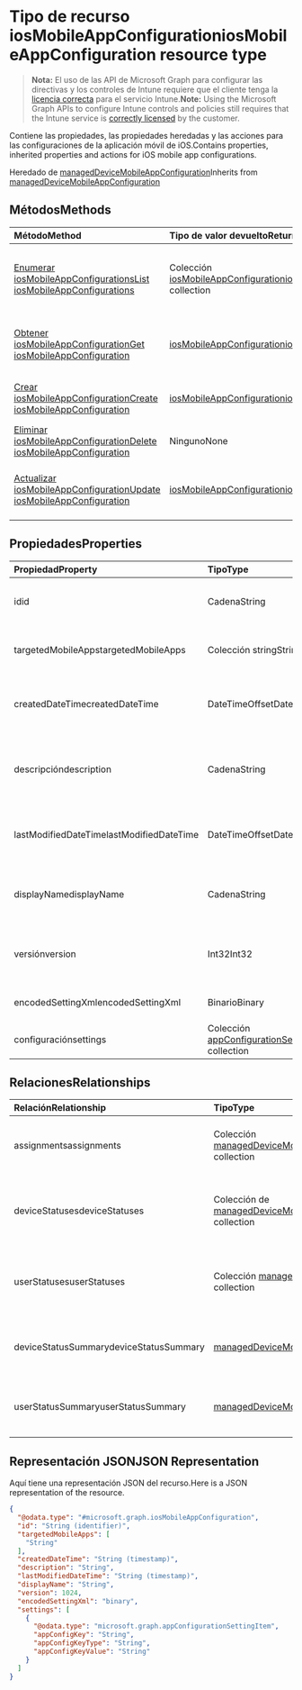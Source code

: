 # <a name="iosmobileappconfiguration-resource-type"></a><span data-ttu-id="ad4f9-101">Tipo de recurso iosMobileAppConfiguration</span><span class="sxs-lookup"><span data-stu-id="ad4f9-101">iosMobileAppConfiguration resource type</span></span>

> <span data-ttu-id="ad4f9-102">**Nota:** El uso de las API de Microsoft Graph para configurar las directivas y los controles de Intune requiere que el cliente tenga la [licencia correcta](https://go.microsoft.com/fwlink/?linkid=839381) para el servicio Intune.</span><span class="sxs-lookup"><span data-stu-id="ad4f9-102">**Note:** Using the Microsoft Graph APIs to configure Intune controls and policies still requires that the Intune service is [correctly licensed](https://go.microsoft.com/fwlink/?linkid=839381) by the customer.</span></span>

<span data-ttu-id="ad4f9-103">Contiene las propiedades, las propiedades heredadas y las acciones para las configuraciones de la aplicación móvil de iOS.</span><span class="sxs-lookup"><span data-stu-id="ad4f9-103">Contains properties, inherited properties and actions for iOS mobile app configurations.</span></span>

<span data-ttu-id="ad4f9-104">Heredado de [managedDeviceMobileAppConfiguration](../resources/intune_apps_manageddevicemobileappconfiguration.md)</span><span class="sxs-lookup"><span data-stu-id="ad4f9-104">Inherits from [managedDeviceMobileAppConfiguration](../resources/intune_apps_manageddevicemobileappconfiguration.md)</span></span>

## <a name="methods"></a><span data-ttu-id="ad4f9-105">Métodos</span><span class="sxs-lookup"><span data-stu-id="ad4f9-105">Methods</span></span>
|<span data-ttu-id="ad4f9-106">Método</span><span class="sxs-lookup"><span data-stu-id="ad4f9-106">Method</span></span>|<span data-ttu-id="ad4f9-107">Tipo de valor devuelto</span><span class="sxs-lookup"><span data-stu-id="ad4f9-107">Return Type</span></span>|<span data-ttu-id="ad4f9-108">Descripción</span><span class="sxs-lookup"><span data-stu-id="ad4f9-108">Description</span></span>|
|:---|:---|:---|
|[<span data-ttu-id="ad4f9-109">Enumerar iosMobileAppConfigurations</span><span class="sxs-lookup"><span data-stu-id="ad4f9-109">List iosMobileAppConfigurations</span></span>](../api/intune_apps_iosmobileappconfiguration_list.md)|<span data-ttu-id="ad4f9-110">Colección [iosMobileAppConfiguration](../resources/intune_apps_iosmobileappconfiguration.md)</span><span class="sxs-lookup"><span data-stu-id="ad4f9-110">[iosMobileAppConfiguration](../resources/intune_apps_iosmobileappconfiguration.md) collection</span></span>|<span data-ttu-id="ad4f9-111">Enumera las propiedades y las relaciones de los objetos [iosMobileAppConfiguration](../resources/intune_apps_iosmobileappconfiguration.md).</span><span class="sxs-lookup"><span data-stu-id="ad4f9-111">List properties and relationships of the [iosMobileAppConfiguration](../resources/intune_apps_iosmobileappconfiguration.md) objects.</span></span>|
|[<span data-ttu-id="ad4f9-112">Obtener iosMobileAppConfiguration</span><span class="sxs-lookup"><span data-stu-id="ad4f9-112">Get iosMobileAppConfiguration</span></span>](../api/intune_apps_iosmobileappconfiguration_get.md)|[<span data-ttu-id="ad4f9-113">iosMobileAppConfiguration</span><span class="sxs-lookup"><span data-stu-id="ad4f9-113">iosMobileAppConfiguration</span></span>](../resources/intune_apps_iosmobileappconfiguration.md)|<span data-ttu-id="ad4f9-114">Lee las propiedades y las relaciones del objeto [iosMobileAppConfiguration](../resources/intune_apps_iosmobileappconfiguration.md).</span><span class="sxs-lookup"><span data-stu-id="ad4f9-114">Read properties and relationships of the [iosMobileAppConfiguration](../resources/intune_apps_iosmobileappconfiguration.md) object.</span></span>|
|[<span data-ttu-id="ad4f9-115">Crear iosMobileAppConfiguration</span><span class="sxs-lookup"><span data-stu-id="ad4f9-115">Create iosMobileAppConfiguration</span></span>](../api/intune_apps_iosmobileappconfiguration_create.md)|[<span data-ttu-id="ad4f9-116">iosMobileAppConfiguration</span><span class="sxs-lookup"><span data-stu-id="ad4f9-116">iosMobileAppConfiguration</span></span>](../resources/intune_apps_iosmobileappconfiguration.md)|<span data-ttu-id="ad4f9-117">Crea un nuevo objeto [iosMobileAppConfiguration](../resources/intune_apps_iosmobileappconfiguration.md).</span><span class="sxs-lookup"><span data-stu-id="ad4f9-117">Create a new [iosMobileAppConfiguration](../resources/intune_apps_iosmobileappconfiguration.md) object.</span></span>|
|[<span data-ttu-id="ad4f9-118">Eliminar iosMobileAppConfiguration</span><span class="sxs-lookup"><span data-stu-id="ad4f9-118">Delete iosMobileAppConfiguration</span></span>](../api/intune_apps_iosmobileappconfiguration_delete.md)|<span data-ttu-id="ad4f9-119">Ninguno</span><span class="sxs-lookup"><span data-stu-id="ad4f9-119">None</span></span>|<span data-ttu-id="ad4f9-120">Elimina una [iosMobileAppConfiguration](../resources/intune_apps_iosmobileappconfiguration.md).</span><span class="sxs-lookup"><span data-stu-id="ad4f9-120">Deletes a [iosMobileAppConfiguration](../resources/intune_apps_iosmobileappconfiguration.md).</span></span>|
|[<span data-ttu-id="ad4f9-121">Actualizar iosMobileAppConfiguration</span><span class="sxs-lookup"><span data-stu-id="ad4f9-121">Update iosMobileAppConfiguration</span></span>](../api/intune_apps_iosmobileappconfiguration_update.md)|[<span data-ttu-id="ad4f9-122">iosMobileAppConfiguration</span><span class="sxs-lookup"><span data-stu-id="ad4f9-122">iosMobileAppConfiguration</span></span>](../resources/intune_apps_iosmobileappconfiguration.md)|<span data-ttu-id="ad4f9-123">Actualiza las propiedades de un objeto [iosMobileAppConfiguration](../resources/intune_apps_iosmobileappconfiguration.md).</span><span class="sxs-lookup"><span data-stu-id="ad4f9-123">Update the properties of a [iosMobileAppConfiguration](../resources/intune_apps_iosmobileappconfiguration.md) object.</span></span>|

## <a name="properties"></a><span data-ttu-id="ad4f9-124">Propiedades</span><span class="sxs-lookup"><span data-stu-id="ad4f9-124">Properties</span></span>
|<span data-ttu-id="ad4f9-125">Propiedad</span><span class="sxs-lookup"><span data-stu-id="ad4f9-125">Property</span></span>|<span data-ttu-id="ad4f9-126">Tipo</span><span class="sxs-lookup"><span data-stu-id="ad4f9-126">Type</span></span>|<span data-ttu-id="ad4f9-127">Descripción</span><span class="sxs-lookup"><span data-stu-id="ad4f9-127">Description</span></span>|
|:---|:---|:---|
|<span data-ttu-id="ad4f9-128">id</span><span class="sxs-lookup"><span data-stu-id="ad4f9-128">id</span></span>|<span data-ttu-id="ad4f9-129">Cadena</span><span class="sxs-lookup"><span data-stu-id="ad4f9-129">String</span></span>|<span data-ttu-id="ad4f9-130">Clave de la entidad.</span><span class="sxs-lookup"><span data-stu-id="ad4f9-130">Key of the entity.</span></span> <span data-ttu-id="ad4f9-131">Heredado de [managedDeviceMobileAppConfiguration](../resources/intune_apps_manageddevicemobileappconfiguration.md)</span><span class="sxs-lookup"><span data-stu-id="ad4f9-131">Inherited from [managedDeviceMobileAppConfiguration](../resources/intune_apps_manageddevicemobileappconfiguration.md)</span></span>|
|<span data-ttu-id="ad4f9-132">targetedMobileApps</span><span class="sxs-lookup"><span data-stu-id="ad4f9-132">targetedMobileApps</span></span>|<span data-ttu-id="ad4f9-133">Colección string</span><span class="sxs-lookup"><span data-stu-id="ad4f9-133">String collection</span></span>|<span data-ttu-id="ad4f9-134">La aplicación asociada.</span><span class="sxs-lookup"><span data-stu-id="ad4f9-134">the associated app.</span></span> <span data-ttu-id="ad4f9-135">Heredado de [managedDeviceMobileAppConfiguration](../resources/intune_apps_manageddevicemobileappconfiguration.md)</span><span class="sxs-lookup"><span data-stu-id="ad4f9-135">Inherited from [managedDeviceMobileAppConfiguration](../resources/intune_apps_manageddevicemobileappconfiguration.md)</span></span>|
|<span data-ttu-id="ad4f9-136">createdDateTime</span><span class="sxs-lookup"><span data-stu-id="ad4f9-136">createdDateTime</span></span>|<span data-ttu-id="ad4f9-137">DateTimeOffset</span><span class="sxs-lookup"><span data-stu-id="ad4f9-137">DateTimeOffset</span></span>|<span data-ttu-id="ad4f9-138">Fecha y hora en la que se creó el objeto.</span><span class="sxs-lookup"><span data-stu-id="ad4f9-138">DateTime the object was created.</span></span> <span data-ttu-id="ad4f9-139">Heredado de [managedDeviceMobileAppConfiguration](../resources/intune_apps_manageddevicemobileappconfiguration.md)</span><span class="sxs-lookup"><span data-stu-id="ad4f9-139">Inherited from [managedDeviceMobileAppConfiguration](../resources/intune_apps_manageddevicemobileappconfiguration.md)</span></span>|
|<span data-ttu-id="ad4f9-140">descripción</span><span class="sxs-lookup"><span data-stu-id="ad4f9-140">description</span></span>|<span data-ttu-id="ad4f9-141">Cadena</span><span class="sxs-lookup"><span data-stu-id="ad4f9-141">String</span></span>|<span data-ttu-id="ad4f9-142">Descripción proporcionada por el administrador de la configuración del dispositivo.</span><span class="sxs-lookup"><span data-stu-id="ad4f9-142">Admin provided description of the Device Configuration.</span></span> <span data-ttu-id="ad4f9-143">Heredado de [managedDeviceMobileAppConfiguration](../resources/intune_apps_manageddevicemobileappconfiguration.md)</span><span class="sxs-lookup"><span data-stu-id="ad4f9-143">Inherited from [managedDeviceMobileAppConfiguration](../resources/intune_apps_manageddevicemobileappconfiguration.md)</span></span>|
|<span data-ttu-id="ad4f9-144">lastModifiedDateTime</span><span class="sxs-lookup"><span data-stu-id="ad4f9-144">lastModifiedDateTime</span></span>|<span data-ttu-id="ad4f9-145">DateTimeOffset</span><span class="sxs-lookup"><span data-stu-id="ad4f9-145">DateTimeOffset</span></span>|<span data-ttu-id="ad4f9-146">Fecha y hora en la que se modificó el objeto por última vez.</span><span class="sxs-lookup"><span data-stu-id="ad4f9-146">DateTime the object was last modified.</span></span> <span data-ttu-id="ad4f9-147">Heredado de [managedDeviceMobileAppConfiguration](../resources/intune_apps_manageddevicemobileappconfiguration.md)</span><span class="sxs-lookup"><span data-stu-id="ad4f9-147">Inherited from [managedDeviceMobileAppConfiguration](../resources/intune_apps_manageddevicemobileappconfiguration.md)</span></span>|
|<span data-ttu-id="ad4f9-148">displayName</span><span class="sxs-lookup"><span data-stu-id="ad4f9-148">displayName</span></span>|<span data-ttu-id="ad4f9-149">Cadena</span><span class="sxs-lookup"><span data-stu-id="ad4f9-149">String</span></span>|<span data-ttu-id="ad4f9-150">Nombre proporcionado por el administrador de la configuración del dispositivo.</span><span class="sxs-lookup"><span data-stu-id="ad4f9-150">Admin provided name of the device configuration.</span></span> <span data-ttu-id="ad4f9-151">Heredado de [managedDeviceMobileAppConfiguration](../resources/intune_apps_manageddevicemobileappconfiguration.md)</span><span class="sxs-lookup"><span data-stu-id="ad4f9-151">Inherited from [managedDeviceMobileAppConfiguration](../resources/intune_apps_manageddevicemobileappconfiguration.md)</span></span>|
|<span data-ttu-id="ad4f9-152">versión</span><span class="sxs-lookup"><span data-stu-id="ad4f9-152">version</span></span>|<span data-ttu-id="ad4f9-153">Int32</span><span class="sxs-lookup"><span data-stu-id="ad4f9-153">Int32</span></span>|<span data-ttu-id="ad4f9-154">Versión de la configuración del dispositivo.</span><span class="sxs-lookup"><span data-stu-id="ad4f9-154">Version of the device configuration.</span></span> <span data-ttu-id="ad4f9-155">Heredado de [managedDeviceMobileAppConfiguration](../resources/intune_apps_manageddevicemobileappconfiguration.md)</span><span class="sxs-lookup"><span data-stu-id="ad4f9-155">Inherited from [managedDeviceMobileAppConfiguration](../resources/intune_apps_manageddevicemobileappconfiguration.md)</span></span>|
|<span data-ttu-id="ad4f9-156">encodedSettingXml</span><span class="sxs-lookup"><span data-stu-id="ad4f9-156">encodedSettingXml</span></span>|<span data-ttu-id="ad4f9-157">Binario</span><span class="sxs-lookup"><span data-stu-id="ad4f9-157">Binary</span></span>|<span data-ttu-id="ad4f9-158">Binario Base64 de la configuración de la aplicación mdm.</span><span class="sxs-lookup"><span data-stu-id="ad4f9-158">mdm app configuration Base64 binary.</span></span>|
|<span data-ttu-id="ad4f9-159">configuración</span><span class="sxs-lookup"><span data-stu-id="ad4f9-159">settings</span></span>|<span data-ttu-id="ad4f9-160">Colección [appConfigurationSettingItem](../resources/intune_apps_appconfigurationsettingitem.md)</span><span class="sxs-lookup"><span data-stu-id="ad4f9-160">[appConfigurationSettingItem](../resources/intune_apps_appconfigurationsettingitem.md) collection</span></span>|<span data-ttu-id="ad4f9-161">Elementos de opción de configuración de la aplicación.</span><span class="sxs-lookup"><span data-stu-id="ad4f9-161">app configuration setting items.</span></span>|

## <a name="relationships"></a><span data-ttu-id="ad4f9-162">Relaciones</span><span class="sxs-lookup"><span data-stu-id="ad4f9-162">Relationships</span></span>
|<span data-ttu-id="ad4f9-163">Relación</span><span class="sxs-lookup"><span data-stu-id="ad4f9-163">Relationship</span></span>|<span data-ttu-id="ad4f9-164">Tipo</span><span class="sxs-lookup"><span data-stu-id="ad4f9-164">Type</span></span>|<span data-ttu-id="ad4f9-165">Descripción</span><span class="sxs-lookup"><span data-stu-id="ad4f9-165">Description</span></span>|
|:---|:---|:---|
|<span data-ttu-id="ad4f9-166">assignments</span><span class="sxs-lookup"><span data-stu-id="ad4f9-166">assignments</span></span>|<span data-ttu-id="ad4f9-167">Colección [managedDeviceMobileAppConfigurationAssignment](../resources/intune_apps_manageddevicemobileappconfigurationassignment.md)</span><span class="sxs-lookup"><span data-stu-id="ad4f9-167">[managedDeviceMobileAppConfigurationAssignment](../resources/intune_apps_manageddevicemobileappconfigurationassignment.md) collection</span></span>|<span data-ttu-id="ad4f9-168">La lista de asignaciones de grupo para la configuración de la aplicación.</span><span class="sxs-lookup"><span data-stu-id="ad4f9-168">The list of group assignemenets for app configration.</span></span> <span data-ttu-id="ad4f9-169">Heredado de [managedDeviceMobileAppConfiguration](../resources/intune_apps_manageddevicemobileappconfiguration.md)</span><span class="sxs-lookup"><span data-stu-id="ad4f9-169">Inherited from [managedDeviceMobileAppConfiguration](../resources/intune_apps_manageddevicemobileappconfiguration.md)</span></span>|
|<span data-ttu-id="ad4f9-170">deviceStatuses</span><span class="sxs-lookup"><span data-stu-id="ad4f9-170">deviceStatuses</span></span>|<span data-ttu-id="ad4f9-171">Colección de [managedDeviceMobileAppConfigurationDeviceStatus](../resources/intune_apps_manageddevicemobileappconfigurationdevicestatus.md)</span><span class="sxs-lookup"><span data-stu-id="ad4f9-171">[managedDeviceMobileAppConfigurationDeviceStatus](../resources/intune_apps_manageddevicemobileappconfigurationdevicestatus.md) collection</span></span>|<span data-ttu-id="ad4f9-172">Lista de ManagedDeviceMobileAppConfigurationDeviceStatus.</span><span class="sxs-lookup"><span data-stu-id="ad4f9-172">List of ManagedDeviceMobileAppConfigurationDeviceStatus.</span></span> <span data-ttu-id="ad4f9-173">Heredado de [managedDeviceMobileAppConfiguration](../resources/intune_apps_manageddevicemobileappconfiguration.md)</span><span class="sxs-lookup"><span data-stu-id="ad4f9-173">Inherited from [managedDeviceMobileAppConfiguration](../resources/intune_apps_manageddevicemobileappconfiguration.md)</span></span>|
|<span data-ttu-id="ad4f9-174">userStatuses</span><span class="sxs-lookup"><span data-stu-id="ad4f9-174">userStatuses</span></span>|<span data-ttu-id="ad4f9-175">Colección [managedDeviceMobileAppConfigurationUserStatus](../resources/intune_apps_manageddevicemobileappconfigurationuserstatus.md)</span><span class="sxs-lookup"><span data-stu-id="ad4f9-175">[managedDeviceMobileAppConfigurationUserStatus](../resources/intune_apps_manageddevicemobileappconfigurationuserstatus.md) collection</span></span>|<span data-ttu-id="ad4f9-176">Lista de ManagedDeviceMobileAppConfigurationUserStatus.</span><span class="sxs-lookup"><span data-stu-id="ad4f9-176">List of ManagedDeviceMobileAppConfigurationUserStatus.</span></span> <span data-ttu-id="ad4f9-177">Heredado de [managedDeviceMobileAppConfiguration](../resources/intune_apps_manageddevicemobileappconfiguration.md)</span><span class="sxs-lookup"><span data-stu-id="ad4f9-177">Inherited from [managedDeviceMobileAppConfiguration](../resources/intune_apps_manageddevicemobileappconfiguration.md)</span></span>|
|<span data-ttu-id="ad4f9-178">deviceStatusSummary</span><span class="sxs-lookup"><span data-stu-id="ad4f9-178">deviceStatusSummary</span></span>|[<span data-ttu-id="ad4f9-179">managedDeviceMobileAppConfigurationDeviceSummary</span><span class="sxs-lookup"><span data-stu-id="ad4f9-179">managedDeviceMobileAppConfigurationDeviceSummary</span></span>](../resources/intune_apps_manageddevicemobileappconfigurationdevicesummary.md)|<span data-ttu-id="ad4f9-180">Resumen del estado del dispositivo de la configuración de aplicaciones.</span><span class="sxs-lookup"><span data-stu-id="ad4f9-180">App configuration device status summary.</span></span> <span data-ttu-id="ad4f9-181">Heredado de [managedDeviceMobileAppConfiguration](../resources/intune_apps_manageddevicemobileappconfiguration.md)</span><span class="sxs-lookup"><span data-stu-id="ad4f9-181">Inherited from [managedDeviceMobileAppConfiguration](../resources/intune_apps_manageddevicemobileappconfiguration.md)</span></span>|
|<span data-ttu-id="ad4f9-182">userStatusSummary</span><span class="sxs-lookup"><span data-stu-id="ad4f9-182">userStatusSummary</span></span>|[<span data-ttu-id="ad4f9-183">managedDeviceMobileAppConfigurationUserSummary</span><span class="sxs-lookup"><span data-stu-id="ad4f9-183">managedDeviceMobileAppConfigurationUserSummary</span></span>](../resources/intune_apps_manageddevicemobileappconfigurationusersummary.md)|<span data-ttu-id="ad4f9-184">Resumen del estado del usuario de la configuración de aplicaciones.</span><span class="sxs-lookup"><span data-stu-id="ad4f9-184">App configuration user status summary.</span></span> <span data-ttu-id="ad4f9-185">Heredado de [managedDeviceMobileAppConfiguration](../resources/intune_apps_manageddevicemobileappconfiguration.md)</span><span class="sxs-lookup"><span data-stu-id="ad4f9-185">Inherited from [managedDeviceMobileAppConfiguration](../resources/intune_apps_manageddevicemobileappconfiguration.md)</span></span>|

## <a name="json-representation"></a><span data-ttu-id="ad4f9-186">Representación JSON</span><span class="sxs-lookup"><span data-stu-id="ad4f9-186">JSON Representation</span></span>
<span data-ttu-id="ad4f9-187">Aquí tiene una representación JSON del recurso.</span><span class="sxs-lookup"><span data-stu-id="ad4f9-187">Here is a JSON representation of the resource.</span></span>
<!--{
  "blockType": "resource",
  "baseType": "microsoft.graph.managedDeviceMobileAppConfiguration",
  "keyProperty": "id",
  "@odata.type": "microsoft.graph.iosMobileAppConfiguration"
}-->
``` json
{
  "@odata.type": "#microsoft.graph.iosMobileAppConfiguration",
  "id": "String (identifier)",
  "targetedMobileApps": [
    "String"
  ],
  "createdDateTime": "String (timestamp)",
  "description": "String",
  "lastModifiedDateTime": "String (timestamp)",
  "displayName": "String",
  "version": 1024,
  "encodedSettingXml": "binary",
  "settings": [
    {
      "@odata.type": "microsoft.graph.appConfigurationSettingItem",
      "appConfigKey": "String",
      "appConfigKeyType": "String",
      "appConfigKeyValue": "String"
    }
  ]
}
```









